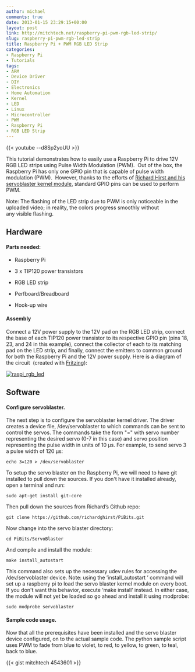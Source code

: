 ```yaml
---
author: michael
comments: true
date: 2013-01-15 23:29:15+00:00
layout: post
link: http://mitchtech.net/raspberry-pi-pwm-rgb-led-strip/
slug: raspberry-pi-pwm-rgb-led-strip
title: Raspberry Pi + PWM RGB LED Strip
categories:
- Raspberry Pi
- Tutorials
tags:
- ARM
- Device Driver
- DIY
- Electronics
- Home Automation
- Kernel
- LED
- Linux
- Microcontroller
- PWM
- Raspberry Pi
- RGB LED Strip
---
```


{{< youtube --d8Sp2yoUU >}}

This tutorial demonstrates how to easily use a Raspberry Pi to drive 12V RGB LED strips using Pulse Width Modulation (PWM).  Out of the box, the Raspberry Pi has only one GPIO pin that is capable of pulse width modulation (PWM).  However, thanks to the efforts of [Richard Hirst and his servoblaster kernel module](https://github.com/richardghirst/PiBits/tree/master/ServoBlaster), standard GPIO pins can be used to perform PWM.

Note: The flashing of the LED strip due to PWM is only noticeable in the uploaded video; in reality, the colors progress smoothly without any visible flashing.

## Hardware

#### Parts needed:

  * Raspberry Pi

  * 3 x TIP120 power transistors

  * RGB LED strip

  * Perfboard/Breadboard

  * Hook-up wire

#### Assembly

Connect a 12V power supply to the 12V pad on the RGB LED strip, connect the base of each TIP120 power transistor to its respective GPIO pin (pins 18, 23, and 24 in this example), connect the collector of each to its matching pad on the LED strip, and finally, connect the emitters to common ground for both the Raspberry Pi and the 12V power supply. Here is a diagram of the circuit  (created with [Fritzing](http://fritzing.org/)):

[![raspi_rgb_led](http://mitchtech.net/wp-content/uploads/2013/01/raspi_rgb_led-300x194.png)](http://mitchtech.net/raspberry-pi-pwm-rgb-led-strip/raspi_rgb_led/)

## Software

#### Configure servoblaster.

The next step is to configure the servoblaster kernel driver. The driver creates a device file, /dev/servoblaster to which commands can be sent to control the servos. The commands take the form "=" with servo number representing the desired servo (0-7 in this case) and servo position representing the pulse width in units of 10 µs. For example, to send servo 3 a pulse width of 120 µs:

```
echo 3=120 > /dev/servoblaster
```

To setup the servo blaster on the Raspberry Pi, we will need to have git installed to pull down the sources. If you don't have it installed already, open a terminal and run:

```
sudo apt-get install git-core
```

Then pull down the sources from Richard’s Github repo:

```
git clone https://github.com/richardghirst/PiBits.git
```

Now change into the servo blaster directory:

```
cd PiBits/ServoBlaster
```

And compile and install the module:

```
make install_autostart
```

This command also sets up the necessary udev rules for accessing the /dev/servoblaster device. Note: using the ’install_autostart ’ command will set up a raspberry pi to load the servo blaster kernel module on every boot. If you don't want this behavior, execute ‘make install’ instead. In either case, the module will not yet be loaded so go ahead and install it using modprobe:

```
sudo modprobe servoblaster
```

#### Sample code usage.

Now that all the prerequisites have been installed and the servo blaster device configured, on to the actual sample code. The python sample script uses PWM to fade from blue to violet, to red, to yellow, to green, to teal, back to blue.

{{< gist mitchtech 4543601 >}}

